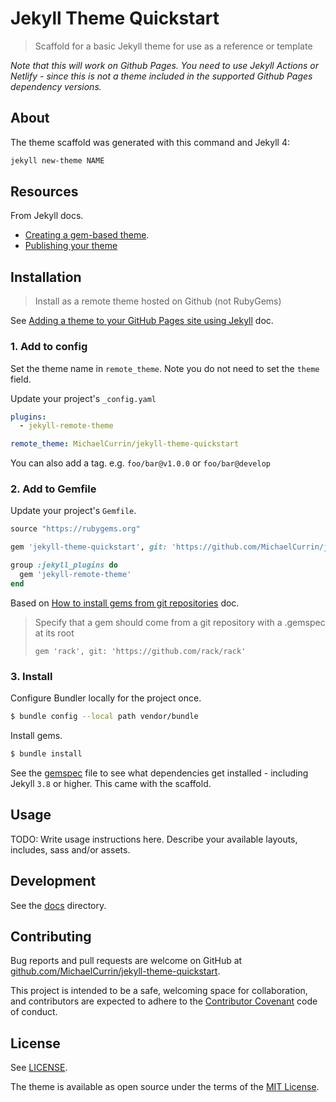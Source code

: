 # Jekyll Theme Quickstart
> Scaffold for a basic Jekyll theme for use as a reference or template


_Note that this will work on Github Pages. You need to use Jekyll Actions or Netlify - since this is not a theme included in the supported Github Pages dependency versions._


## About

The theme scaffold was generated with this command and Jekyll 4:

```sh
jekyll new-theme NAME
```

## Resources

From Jekyll docs.

- [Creating a gem-based theme](https://jekyllrb.com/docs/themes/#creating-a-gem-based-theme).
- [Publishing your theme](https://jekyllrb.com/docs/themes/#publishing-your-theme)


## Installation
>  Install as a remote theme hosted on Github (not RubyGems)

See [Adding a theme to your GitHub Pages site using Jekyll](https://help.github.com/en/github/working-with-github-pages/adding-a-theme-to-your-github-pages-site-using-jekyll) doc.


### 1. Add to config

Set the theme name in `remote_theme`. Note you do not need to set the `theme` field.

Update your project's `_config.yaml`
```yaml
plugins:
  - jekyll-remote-theme

remote_theme: MichaelCurrin/jekyll-theme-quickstart
```

You can also add a tag. e.g. `foo/bar@v1.0.0` or `foo/bar@develop`

### 2. Add to Gemfile

Update your project's `Gemfile`.

```ruby
source "https://rubygems.org"

gem 'jekyll-theme-quickstart', git: 'https://github.com/MichaelCurrin/jekyll-theme-quickstart'

group :jekyll_plugins do
  gem 'jekyll-remote-theme'
end
```

Based on [How to install gems from git repositories](https://bundler.io/guides/git.html) doc.

>  Specify that a gem should come from a git repository with a .gemspec at its root
>
> `gem 'rack', git: 'https://github.com/rack/rack'`


### 3. Install

Configure Bundler locally for the project once.

```sh
$ bundle config --local path vendor/bundle
```

Install gems.

```sh
$ bundle install
```

See the [gemspec](jekyll-theme-quickstart.gemspec) file to see what dependencies get installed - including Jekyll `3.8` or higher. This came with the scaffold.


## Usage

TODO: Write usage instructions here. Describe your available layouts, includes, sass and/or assets.


## Development

See the [docs](/docs/) directory.


## Contributing

Bug reports and pull requests are welcome on GitHub at [github.com/MichaelCurrin/jekyll-theme-quickstart](https://github.com/MichaelCurrin/jekyll-theme-quickstart).

This project is intended to be a safe, welcoming space for collaboration, and contributors are expected to adhere to the [Contributor Covenant](http://contributor-covenant.org) code of conduct.


## License

See [LICENSE](/LICENSE).

The theme is available as open source under the terms of the [MIT License](https://opensource.org/licenses/MIT).

